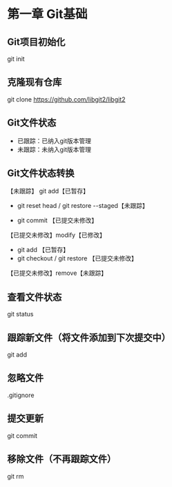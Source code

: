 # 第一章 Git基础

## Git项目初始化 

git init

## 克隆现有仓库 

git clone https://github.com/libgit2/libgit2

## Git文件状态

- 已跟踪：已纳入git版本管理
- 未跟踪：未纳入git版本管理

## Git文件状态转换

【未跟踪】 git add【已暂存】 

- git reset head / git restore --staged【未跟踪】

- git commit 【已提交未修改】

【已提交未修改】modify【已修改】

- git add 【已暂存】
- git checkout / git restore 【已提交未修改】

【已提交未修改】remove【未跟踪】

## 查看文件状态

git status

## 跟踪新文件（将文件添加到下次提交中）

git add

## 忽略文件

.gitignore

## 提交更新

git commit

## 移除文件（不再跟踪文件）

git rm

